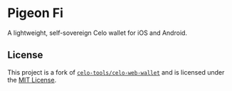 # Pigeon Fi

A lightweight, self-sovereign Celo wallet for iOS and Android.

## License

This project is a fork of [`celo-tools/celo-web-wallet`](https://github.com/celo-tools/celo-web-wallet) and is licensed under the [MIT License](LICENSE.md).
